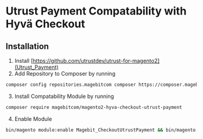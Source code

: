 # Utrust Payment Compatability with Hyvä Checkout

## Installation

1. Install [https://github.com/utrustdev/utrust-for-magento2](Utrust_Payment)
2. Add Repository to Composer by running
```bash
composer config repositories.magebitcom composer https://composer.magebit.com/
```
3. Install Compatability Module by running
```bash
composer require magebitcom/magento2-hyva-checkout-utrust-payment
```
4. Enable Module
```bash
bin/magento module:enable Magebit_CheckoutUtrustPayment && bin/magento setup:upgrade
```

